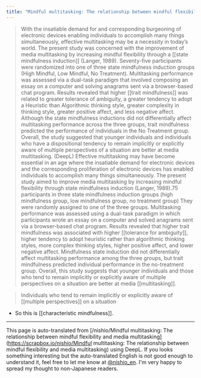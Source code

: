 ```yaml
---
title: "Mindful multitasking: The relationship between mindful flexibility and media multitasking"
---
```


> With the insatiable demand for and corresponding burgeoning of electronic devices enabling individuals to accomplish many things simultaneously, effective multitasking may be a necessity in today’s world. The present study was concerned with the improvement of media multitasking by increasing mindful flexibility through a [[state mindfulness induction]] (Langer, 1989). Seventy-five participants were randomized into one of three state mindfulness induction groups (High Mindful, Low Mindful, No Treatment). Multitasking performance was assessed via a dual-task paradigm that involved composing an essay on a computer and solving anagrams sent via a browser-based chat program. Results revealed that higher [[trait mindfulness]] was related to greater tolerance of ambiguity, a greater tendency to adopt a Heuristic than Algorithmic thinking style, greater complexity in thinking style, greater positive affect, and less negative affect. Although the state mindfulness inductions did not differentially affect multitasking performance across the three groups, trait mindfulness predicted the performance of individuals in the No Treatment group. Overall, the study suggested that younger individuals and individuals who have a dispositional tendency to remain implicitly or explicitly aware of multiple perspectives of a situation are better at media multitasking.
(DeepL) Effective multitasking may have become essential in an age where the insatiable demand for electronic devices and the corresponding proliferation of electronic devices has enabled individuals to accomplish many things simultaneously. The present study aimed to improve media multitasking by increasing mindful flexibility through state mindfulness induction (Langer, 1989).75 participants in three state mindfulness induction groups (high mindfulness group, low mindfulness group, no treatment group) They were randomly assigned to one of the three groups. Multitasking performance was assessed using a dual-task paradigm in which participants wrote an essay on a computer and solved anagrams sent via a browser-based chat program. Results revealed that higher trait mindfulness was associated with higher [[tolerance for ambiguity]], higher tendency to adopt heuristic rather than algorithmic thinking styles, more complex thinking styles, higher positive affect, and lower negative affect. Mindfulness state induction did not differentially affect multitasking performance among the three groups, but trait mindfulness predicted individual performance in the no-treatment group. Overall, this study suggests that younger individuals and those who tend to remain implicitly or explicitly aware of multiple perspectives on a situation are better at media [[multitasking]].

> Individuals who tend to remain implicitly or explicitly aware of [[multiple perspectives]] on a situation
- So this is [[characteristic mindfulness]].


---
This page is auto-translated from [/nishio/Mindful multitasking: The relationship between mindful flexibility and media multitasking](https://scrapbox.io/nishio/Mindful multitasking: The relationship between mindful flexibility and media multitasking) using DeepL. If you looks something interesting but the auto-translated English is not good enough to understand it, feel free to let me know at [@nishio_en](https://twitter.com/nishio_en). I'm very happy to spread my thought to non-Japanese readers.